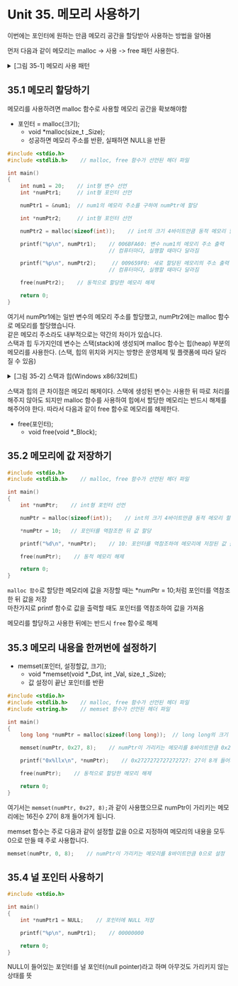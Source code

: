 # Unit 35. 메모리 사용하기


이번에는 포인터에 원하는 만큼 메모리 공간을 할당받아 사용하는 방법을 알아봄

먼저 다음과 같이 메모리는 malloc -> 사용 -> free 패턴 사용한다.

<details>
<summary>[그림 35-1] 메모리 사용 패턴
</summary>
<div markdown="1">       

😎

![](https://dojang.io/pluginfile.php/347/mod_page/content/15/unit35-1.png)

</div>
</details>

## 35.1 메모리 할당하기
메모리를 사용하려면 malloc 함수로 사용할 메모리 공간을 확보해야함

- 포인터 = malloc(크기);
    - void *malloc(size_t _Size);
    - 성공하면 메모리 주소를 반환, 실패하면 NULL을 반환

```c
#include <stdio.h>
#include <stdlib.h>    // malloc, free 함수가 선언된 헤더 파일

int main()
{
    int num1 = 20;    // int형 변수 선언
    int *numPtr1;     // int형 포인터 선언

    numPtr1 = &num1;  // num1의 메모리 주소를 구하여 numPtr에 할당

    int *numPtr2;     // int형 포인터 선언

    numPtr2 = malloc(sizeof(int));    // int의 크기 4바이트만큼 동적 메모리 할당

    printf("%p\n", numPtr1);    // 006BFA60: 변수 num1의 메모리 주소 출력
                                // 컴퓨터마다, 실행할 때마다 달라짐

    printf("%p\n", numPtr2);     // 009659F0: 새로 할당된 메모리의 주소 출력
                                // 컴퓨터마다, 실행할 때마다 달라짐

    free(numPtr2);    // 동적으로 할당한 메모리 해제

    return 0;
}
```


여기서 numPtr1에는 일반 변수의 메모리 주소를 할당했고, numPtr2에는 malloc 함수로 메모리를 할당했습니다.<br>
같은 메모리 주소라도 내부적으로는 약간의 차이가 있습니다.<br>
스택과 힙 두가지인데 변수는 스택(stack)에 생성되며 malloc 함수는 힙(heap) 부분의 메모리를 사용한다. (스택, 힙의 위치와 커지는 방향은 운영체제 및 플랫폼에 따라 달라질 수 있음)


<details>
<summary>[그림 35-2] 스택과 힙(Windows x86/32비트)
</summary>
<div markdown="1">       

😎

![](https://dojang.io/pluginfile.php/348/mod_page/content/31/unit35-2.png)

</div>
</details>

스택과 힙의 큰 차이점은 메모리 해제이다. 스택에 생성된 변수는 사용한 뒤 따로 처리를 해주지 않아도 되지만 malloc 함수를 사용하여 힙에서 할당한 메모리는 반드시 해제를 해주어야 한다. 따라서 다음과 같이 free 함수로 메모리를 해제한다.

- free(포인터);
    - void free(void *_Block);

## 35.2 메모리에 값 저장하기
```c
#include <stdio.h>
#include <stdlib.h>    // malloc, free 함수가 선언된 헤더 파일

int main()
{
    int *numPtr;    // int형 포인터 선언

    numPtr = malloc(sizeof(int));    // int의 크기 4바이트만큼 동적 메모리 할당

    *numPtr = 10;   // 포인터를 역참조한 뒤 값 할당

    printf("%d\n", *numPtr);    // 10: 포인터를 역참조하여 메모리에 저장된 값 출력

    free(numPtr);    // 동적 메모리 해제

    return 0;
}
```

```malloc 함수```로 할당한 메모리에 값을 저장할 때는 *numPtr = 10;처럼 포인터를 역참조한 뒤 값을 저장<br>
마찬가지로 printf 함수로 값을 출력할 때도 포인터를 역참조하여 값을 가져옴

메모리를 할당하고 사용한 뒤에는 반드시 ```free``` 함수로 해제

## 35.3 메모리 내용을 한꺼번에 설정하기
- memset(포인터, 설정할값, 크기);
    - void *memset(void *_Dst, int _Val, size_t _Size);
    - 값 설정이 끝난 포인터를 반환

```c
#include <stdio.h>
#include <stdlib.h>    // malloc, free 함수가 선언된 헤더 파일
#include <string.h>    // memset 함수가 선언된 헤더 파일

int main()
{
    long long *numPtr = malloc(sizeof(long long));  // long long의 크기 8바이트만큼 동적 메모리 할당

    memset(numPtr, 0x27, 8);    // numPtr이 가리키는 메모리를 8바이트만큼 0x27로 설정

    printf("0x%llx\n", *numPtr);    // 0x2727272727272727: 27이 8개 들어가 있음

    free(numPtr);    // 동적으로 할당한 메모리 해제

    return 0;
}
```
여기서는 ```memset(numPtr, 0x27, 8);```과 같이 사용했으므로 numPtr이 가리키는 메모리에는 16진수 27이 8개 들어가게 됩니다.

memset 함수는 주로 다음과 같이 설정할 값을 0으로 지정하여 메모리의 내용을 모두 0으로 만들 때 주로 사용합니다.
```c
memset(numPtr, 0, 8);    // numPtr이 가리키는 메모리를 8바이트만큼 0으로 설정
```

## 35.4 널 포인터 사용하기
```c
#include <stdio.h>

int main()
{
    int *numPtr1 = NULL;    // 포인터에 NULL 저장

    printf("%p\n", numPtr1);    // 00000000

    return 0;
}
```
NULL이 들어있는 포인터를 널 포인터(null pointer)라고 하며 아무것도 가리키지 않는 상태를 뜻